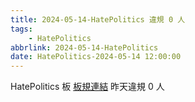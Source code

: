 ```yaml
---
title: 2024-05-14-HatePolitics 違規 0 人
tags:
    - HatePolitics
abbrlink: 2024-05-14-HatePolitics
date: HatePolitics-2024-05-14 12:00:00
---
```

HatePolitics 板 [板規連結](https://www.ptt.cc/bbs/HatePolitics/M.1617115262.A.D60.html)
昨天違規 0 人
